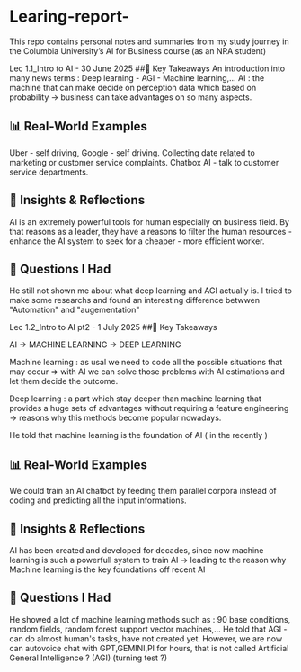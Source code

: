 # Learing-report-
This repo contains personal notes and summaries from my study journey in the Columbia University’s AI for Business course (as an NRA student)



Lec 1.1_Intro to AI - 30 June 2025
##🔑 Key Takeaways
 An introduction into many news terms : Deep learning - AGI - Machine learning,...
 AI : the machine that can make decide on perception data which based on probability -> business can take advantages on so many aspects. 
## 📊 Real-World Examples
 Uber - self driving, Google - self driving.
 Collecting date related to marketing or customer service complaints.
 Chatbox AI - talk to customer service departments.
## 🧠 Insights & Reflections 
 AI is an extremely powerful tools for human especially on business field.
 By that reasons as a leader, they have a reasons to filter the human resources - enhance the AI system to seek for a cheaper - more efficient worker.
## 🤔 Questions I Had
 He still not shown me about what deep learning and AGI actually is.
 I tried to make some researchs and found an interesting difference betwwen "Automation" and "augementation"



Lec 1.2_Intro to AI pt2 - 1 July 2025
##🔑 Key Takeaways

AI -> MACHINE LEARNING -> DEEP LEARNING

 Machine learning : as usal we need to code all the possible situations that may occur 
=> with AI we can solve those problems with AI estimations and let them decide the outcome.

 Deep learning : a part which stay deeper than machine learning that provides a huge sets of advantages without requiring a feature engineering -> reasons why this methods become popular nowadays.

 He told that machine learning is the foundation of AI ( in the recently )
## 📊 Real-World Examples
 We could train an AI chatbot by feeding them parallel corpora instead of coding and predicting all the input informations.
## 🧠 Insights & Reflections 
 AI has been created and developed for decades, since now machine learning is such a powerfull system to train AI -> leading to the reason why Machine learning is the key foundations off recent AI 
## 🤔 Questions I Had
 He showed a lot of machine learning methods such as : 90 base conditions, random fields, random forest support vector machines,...
 He told that AGI - can do almost human's tasks, have not created yet. However, we are now can autovoice chat with GPT,GEMINI,PI for hours, that is not called Artificial General Intelligence ? (AGI)  (turning test ?)
